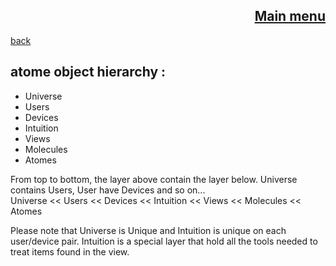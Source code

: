 <span align="right">

[Main menu](../atome.md)
-
</span>
<span align="left">

[back](./what_is_it.md)

</span>

atome object hierarchy  :
-
 
- Universe
- Users
- Devices
- Intuition
- Views
- Molecules
- Atomes
 

From top to bottom, the layer above  contain the layer below. Universe contains Users, User have Devices and so on...  
Universe << Users << Devices << Intuition << Views << Molecules << Atomes

Please note that Universe is Unique and Intuition is unique on each user/device pair.
Intuition is a special layer that hold all the tools needed to treat items found in the view.
